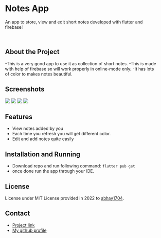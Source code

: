   <h1>Notes App</h1>
  
  <p>
    An app to store, view and edit short notes developed with flutter and firebase! 
  </p>
  
<br />

## About the Project
-This is a very good app to use it as collection of short notes.
-This is made with help of firebase so will work properly in online-mode only.
-It has lots of color to makes notes beautiful.

##  Screenshots

<div > 
  <img src="https://github.com/abhay1704/notes_keeper/blob/master/android/app/src/main/res/screenshots/Screenshot_20220331-023528.png", width:"40" />
  <img src="https://github.com/abhay1704/notes_keeper/blob/master/android/app/src/main/res/screenshots/Screenshot_20220331-023628.png" , width:"40"/>
  <img src="https://github.com/abhay1704/notes_keeper/blob/master/android/app/src/main/res/screenshots/Screenshot_20220331-023659.png" , width:"40"/>
  <img src="https://github.com/abhay1704/notes_keeper/blob/master/android/app/src/main/res/screenshots/Screenshot_20220331-024409.png" , width:"40"/>
</div>

##  Features

- View notes added by you 
- Each time you refresh you will get different color.
- Edit and add notes quite easily

## Installation and Running

 - Download repo and run following command:
 `flutter pub get`  
 - once done run the app through your IDE.

## License

License under MIT License provided in 2022 to [abhay1704](https://github.com/abhay1704).

## Contact

- [Project link](https://github.com/abhay1704/notes_keeper)
- [My github profile](https://github.com/abhay1704)



